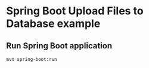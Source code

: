 # Spring Boot Upload Files to Database example
 
## Run Spring Boot application
```
mvn spring-boot:run
```

